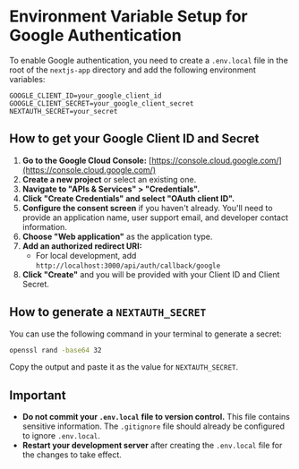 # Environment Variable Setup for Google Authentication

To enable Google authentication, you need to create a `.env.local` file in the root of the `nextjs-app` directory and add the following environment variables:

```
GOOGLE_CLIENT_ID=your_google_client_id
GOOGLE_CLIENT_SECRET=your_google_client_secret
NEXTAUTH_SECRET=your_secret
```

## How to get your Google Client ID and Secret

1.  **Go to the Google Cloud Console:** [https://console.cloud.google.com/](https://console.cloud.google.com/)
2.  **Create a new project** or select an existing one.
3.  **Navigate to "APIs & Services" > "Credentials".**
4.  **Click "Create Credentials" and select "OAuth client ID".**
5.  **Configure the consent screen** if you haven't already. You'll need to provide an application name, user support email, and developer contact information.
6.  **Choose "Web application"** as the application type.
7.  **Add an authorized redirect URI:**
    *   For local development, add `http://localhost:3000/api/auth/callback/google`
8.  **Click "Create"** and you will be provided with your Client ID and Client Secret.

## How to generate a `NEXTAUTH_SECRET`

You can use the following command in your terminal to generate a secret:

```bash
openssl rand -base64 32
```

Copy the output and paste it as the value for `NEXTAUTH_SECRET`.

## Important

*   **Do not commit your `.env.local` file to version control.** This file contains sensitive information. The `.gitignore` file should already be configured to ignore `.env.local`.
*   **Restart your development server** after creating the `.env.local` file for the changes to take effect.